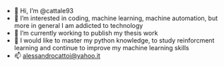 - 👋 Hi, I’m @cattale93
- 👀 I’m interested in coding, machine learning, machine automation, but more in general I am addicted to technology
- 🌱 I’m currently working to publish my thesis work
- 💞️ I would like to master my python knowledge, to study reinforcment learning and continue to improve my machine learning skills
- 📫 alessandrocattoi@yahoo.it
